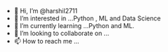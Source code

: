 - 👋 Hi, I’m @harshil2711
- 👀 I’m interested in ...Python , ML and Data Science
- 🌱 I’m currently learning ...Python and ML.
- 💞️ I’m looking to collaborate on ...
- 📫 How to reach me ...

<!---
harshil2711/harshil2711 is a ✨ special ✨ repository because its `README.md` (this file) appears on your GitHub profile.
You can click the Preview link to take a look at your changes.
--->
